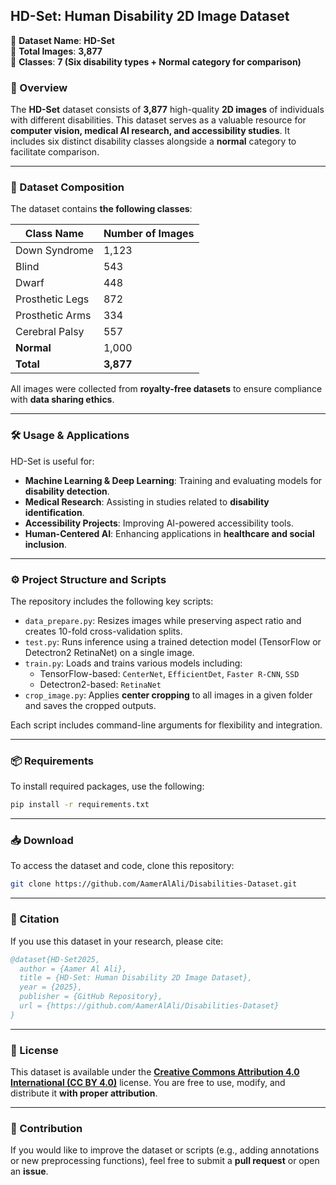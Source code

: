 ## **HD-Set: Human Disability 2D Image Dataset**

📌 **Dataset Name**: **HD-Set**  
📌 **Total Images**: **3,877**  
📌 **Classes**: **7 (Six disability types + Normal category for comparison)**  

### **📖 Overview**
The **HD-Set** dataset consists of **3,877** high-quality **2D images** of individuals with different disabilities. This dataset serves as a valuable resource for **computer vision, medical AI research, and accessibility studies**. It includes six distinct disability classes alongside a **normal** category to facilitate comparison.  

---

### **📂 Dataset Composition**
The dataset contains **the following classes**:

| Class Name         | Number of Images |
|--------------------|----------------|
| Down Syndrome     | 1,123          |
| Blind            | 543            |
| Dwarf            | 448            |
| Prosthetic Legs  | 872            |
| Prosthetic Arms  | 334            |
| Cerebral Palsy   | 557            |
| **Normal**       | 1,000          |
| **Total**        | **3,877**      |

All images were collected from **royalty-free datasets** to ensure compliance with **data sharing ethics**.

---

### **🛠️ Usage & Applications**
HD-Set is useful for:
- **Machine Learning & Deep Learning**: Training and evaluating models for **disability detection**.
- **Medical Research**: Assisting in studies related to **disability identification**.
- **Accessibility Projects**: Improving AI-powered accessibility tools.
- **Human-Centered AI**: Enhancing applications in **healthcare and social inclusion**.

---

### **⚙️ Project Structure and Scripts**
The repository includes the following key scripts:

- `data_prepare.py`: Resizes images while preserving aspect ratio and creates 10-fold cross-validation splits.
- `test.py`: Runs inference using a trained detection model (TensorFlow or Detectron2 RetinaNet) on a single image.
- `train.py`: Loads and trains various models including:
  - TensorFlow-based: `CenterNet`, `EfficientDet`, `Faster R-CNN`, `SSD`
  - Detectron2-based: `RetinaNet`
- `crop_image.py`: Applies **center cropping** to all images in a given folder and saves the cropped outputs.

Each script includes command-line arguments for flexibility and integration.

---

### **📦 Requirements**
To install required packages, use the following:

```bash
pip install -r requirements.txt
```

---

### **📥 Download**
To access the dataset and code, clone this repository:
```bash
git clone https://github.com/AamerAlAli/Disabilities-Dataset.git
```

---

### **📜 Citation**
If you use this dataset in your research, please cite:
```bibtex
@dataset{HD-Set2025,
  author = {Aamer Al Ali},
  title = {HD-Set: Human Disability 2D Image Dataset},
  year = {2025},
  publisher = {GitHub Repository},
  url = {https://github.com/AamerAlAli/Disabilities-Dataset}
}
```

---

### **📄 License**
This dataset is available under the **[Creative Commons Attribution 4.0 International (CC BY 4.0)](https://creativecommons.org/licenses/by/4.0/)** license. You are free to use, modify, and distribute it **with proper attribution**.

---

### **🙌 Contribution**
If you would like to improve the dataset or scripts (e.g., adding annotations or new preprocessing functions), feel free to submit a **pull request** or open an **issue**.
